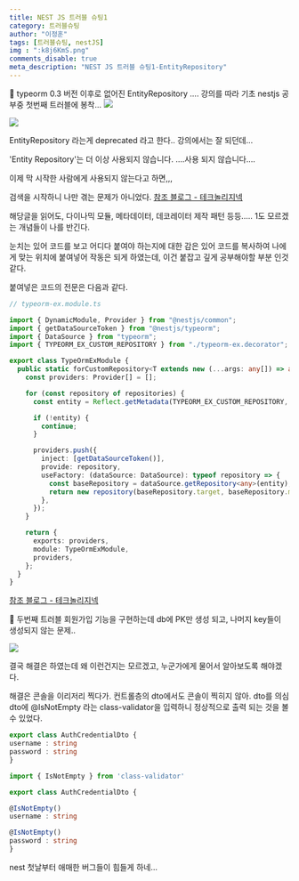 ```yaml
---
title: NEST JS 트러블 슈팅1
category: 트러블슈팅
author: "이정훈"
tags: [트러블슈팅, nestJS]
img : ":k8j6KmS.png"
comments_disable: true
meta_description: "NEST JS 트러블 슈팅1-EntityRepository"
---
```


🚨 typeorm 0.3 버전 이후로 없어진 EntityRepository ....
	강의를 따라 기초 nestjs 공부중 첫번째 트러블에 봉착...
	![](https://i.imgur.com/TkEtwvk.png)

![](https://i.imgur.com/k8j6KmS.png)

EntityRepository 라는게 deprecated 라고 한다.. 
강의에서는 잘 되던데...
  
'Entity Repository'는 더 이상 사용되지 않습니다. ....사용 되지 않습니다....

이제 막 시작한 사람에게 사용되지 않는다고 하면,,,

검색을 시작하니 나만 겪는 문제가 아니었다.
[참조 블로그 - 테크놀리지넥](https://velog.io/@pk3669/typeorm-0.3.x-EntityRepository-%EB%8F%8C%EB%A0%A4%EC%A4%98)

해당글을 읽어도, 다이나믹 모듈, 메타데이터, 데코레이터 제작 패턴 등등.....
1도 모르겠는 개념들이 나를 반긴다.

눈치는 있어 코드를 보고 어디다 붙여야 하는지에 대한 감은 있어 코드를 복사하여 나에게 맞는 위치에 붙여넣어 작동은 되게 하였는데, 이건 붙잡고 깊게 공부해야할 부분 인것 같다.

붙여넣은 코드의 전문은 다음과 같다.

```ts
// typeorm-ex.module.ts

import { DynamicModule, Provider } from "@nestjs/common";
import { getDataSourceToken } from "@nestjs/typeorm";
import { DataSource } from "typeorm";
import { TYPEORM_EX_CUSTOM_REPOSITORY } from "./typeorm-ex.decorator";

export class TypeOrmExModule {
  public static forCustomRepository<T extends new (...args: any[]) => any>(repositories: T[]): DynamicModule {
    const providers: Provider[] = [];

    for (const repository of repositories) {
      const entity = Reflect.getMetadata(TYPEORM_EX_CUSTOM_REPOSITORY, repository);

      if (!entity) {
        continue;
      }

      providers.push({
        inject: [getDataSourceToken()],
        provide: repository,
        useFactory: (dataSource: DataSource): typeof repository => {
          const baseRepository = dataSource.getRepository<any>(entity);
          return new repository(baseRepository.target, baseRepository.manager, baseRepository.queryRunner);
        },
      });
    }

    return {
      exports: providers,
      module: TypeOrmExModule,
      providers,
    };
  }
}
```
[참조 블로그 - 테크놀리지넥](https://velog.io/@pk3669/typeorm-0.3.x-EntityRepository-%EB%8F%8C%EB%A0%A4%EC%A4%98)

🚨 두번째 트러블 
	회원가입 기능을 구현하는데 db에 PK만 생성 되고, 나머지 key들이 생성되지 않는 문제..
	
![](https://i.imgur.com/5blF9n8.png)

결국 해결은 하였는데 왜 이런건지는 모르겠고, 누군가에게 물어서 알아보도록 해야겠다.

해결은 콘솔을 이리저리 찍다가. 컨트롤층의 dto에서도 콘솔이 찍히지 않아.
dto를 의심 dto에 @IsNotEmpty 라는 class-validator을 입력하니 정상적으로 출력 되는 것을 볼 수 있었다.

```ts
export class AuthCredentialDto {
username : string
password : string
}
```

```ts
import { IsNotEmpty } from 'class-validator'

export class AuthCredentialDto {

@IsNotEmpty()
username : string

@IsNotEmpty()
password : string
}
```

nest 첫날부터 애매한 버그들이 힘들게 하네...